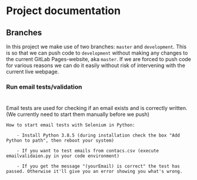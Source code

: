 # Project documentation

## Branches

In this project we make use of two branches: `master` and `development`. This is so that we can push code to `development` without making any changes to the current GitLab Pages-website, aka `master`. If we are forced to push code for various reasons we can do it easily without risk of intervening with the current live webpage.

### Run email tests/validation

#

Email tests are used for checking if an email exists and is correctly written. (We currently need to start them manually before we push)

    How to start email tests with Selenium in Python:

        - Install Python 3.8.5 (during installation check the box "Add Python to path", then reboot your system)

        - If you want to test emails from contacs.csv (execute emailvalidaion.py in your code environment)

        - If you get the message "(yourEmail) is correct" the test has passed. Otherwise it'll give you an error showing you what's wrong.
